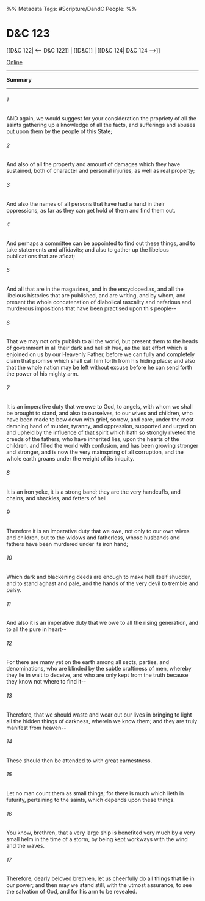 %% Metadata
Tags: #Scripture/DandC
People: 
%%
# D&C 123
[[D&C 122| <-- D&C 122]] | [[D&C]] | [[D&C 124| D&C 124 -->]]

[Online](https://churchofjesuschrist.org/study/scriptures/dc-testament/dc/123?lang=eng)

---
__Summary__



---
###### 1
AND again, we would suggest for your consideration the propriety of all the saints gathering up a knowledge of all the facts, and sufferings and abuses put upon them by the people of this State;
###### 2
And also of all the property and amount of damages which they have sustained, both of character and personal injuries, as well as real property;
###### 3
And also the names of all persons that have had a hand in their oppressions, as far as they can get hold of them and find them out.
###### 4
And perhaps a committee can be appointed to find out these things, and to take statements and affidavits; and also to gather up the libelous publications that are afloat;
###### 5
And all that are in the magazines, and in the encyclopedias, and all the libelous histories that are published, and are writing, and by whom, and present the whole concatenation of diabolical rascality and nefarious and murderous impositions that have been practised upon this people--
###### 6
That we may not only publish to all the world, but present them to the heads of government in all their dark and hellish hue, as the last effort which is enjoined on us by our Heavenly Father, before we can fully and completely claim that promise which shall call him forth from his hiding place; and also that the whole nation may be left without excuse before he can send forth the power of his mighty arm.
###### 7
It is an imperative duty that we owe to God, to angels, with whom we shall be brought to stand, and also to ourselves, to our wives and children, who have been made to bow down with grief, sorrow, and care, under the most damning hand of murder, tyranny, and oppression, supported and urged on and upheld by the influence of that spirit which hath so strongly riveted the creeds of the fathers, who have inherited lies, upon the hearts of the children, and filled the world with confusion, and has been growing stronger and stronger, and is now the very mainspring of all corruption, and the whole earth groans under the weight of its iniquity.
###### 8
It is an iron yoke, it is a strong band; they are the very handcuffs, and chains, and shackles, and fetters of hell.
###### 9
Therefore it is an imperative duty that we owe, not only to our own wives and children, but to the widows and fatherless, whose husbands and fathers have been murdered under its iron hand;
###### 10
Which dark and blackening deeds are enough to make hell itself shudder, and to stand aghast and pale, and the hands of the very devil to tremble and palsy.
###### 11
And also it is an imperative duty that we owe to all the rising generation, and to all the pure in heart--
###### 12
For there are many yet on the earth among all sects, parties, and denominations, who are blinded by the subtle craftiness of men, whereby they lie in wait to deceive, and who are only kept from the truth because they know not where to find it--
###### 13
Therefore, that we should waste and wear out our lives in bringing to light all the hidden things of darkness, wherein we know them; and they are truly manifest from heaven--
###### 14
These should then be attended to with great earnestness.
###### 15
Let no man count them as small things; for there is much which lieth in futurity, pertaining to the saints, which depends upon these things.
###### 16
You know, brethren, that a very large ship is benefited very much by a very small helm in the time of a storm, by being kept workways with the wind and the waves.
###### 17
Therefore, dearly beloved brethren, let us cheerfully do all things that lie in our power; and then may we stand still, with the utmost assurance, to see the salvation of God, and for his arm to be revealed.




